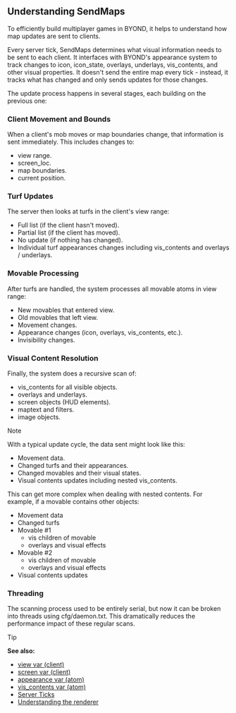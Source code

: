 ## Understanding SendMaps

To efficiently build multiplayer games in BYOND, it helps to understand how
map updates are sent to clients.

Every server tick, SendMaps determines what visual information needs to be sent to
each client. It interfaces with BYOND's appearance system to track changes to
icon, icon_state, overlays, underlays, vis_contents, and other visual properties.
It doesn't send the entire map every tick - instead, it tracks what has changed
and only sends updates for those changes.

The update process happens in several stages, each building on the previous one:

### Client Movement and Bounds
When a client's mob moves or map boundaries change, that information is sent immediately. This includes changes to:
- view range.
- screen_loc.
- map boundaries.
- current position.

### Turf Updates
The server then looks at turfs in the client's view range:
- Full list (if the client hasn't moved).
- Partial list (if the client has moved).
- No update (if nothing has changed).
- Individual turf appearances changes including vis_contents and overlays / underlays.

### Movable Processing
After turfs are handled, the system processes all movable atoms in view range:
- New movables that entered view.
- Old movables that left view.
- Movement changes.
- Appearance changes (icon, overlays, vis_contents, etc.).
- Invisibility changes.

### Visual Content Resolution
Finally, the system does a recursive scan of:
- vis_contents for all visible objects.
- overlays and underlays.
- screen objects (HUD elements).
- maptext and filters.
- image objects.

> [!Note]
> With a typical update cycle, the data sent might look like this:
> + Movement data.
> + Changed turfs and their appearances.
> + Changed movables and their visual states.
> + Visual contents updates including nested vis_contents.
> 
> This can get more complex when dealing with nested contents.
> For example, if a movable contains other objects:
> + Movement data
> + Changed turfs
> + Movable #1
>   + vis children of movable
>   + overlays and visual effects
> + Movable #2
>   + vis children of movable
>   + overlays and visual effects
> + Visual contents updates

### Threading
The scanning process used to be entirely serial, but now it can be broken into threads using cfg/daemon.txt.
This dramatically reduces the performance impact of these regular scans.

> [!TIP] 
> **See also:**
> +   [view var (client)](/ref/client/var/view.md)
> +   [screen var (client)](/ref/client/var/screen.md)
> +   [appearance var (atom)](/ref/atom/var/appearance.md)
> +   [vis_contents var (atom)](/ref/atom/var/vis_contents.md)
> +   [Server Ticks](/ref/notes/server-ticks.dm)
> +   [Understanding the renderer](/ref/notes/renderer.md)
